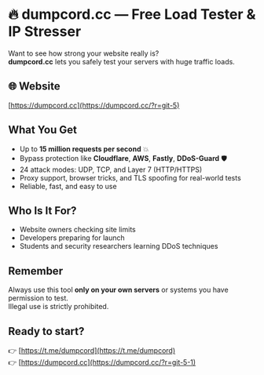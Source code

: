 
# 🔥 dumpcord.cc — Free Load Tester & IP Stresser

Want to see how strong your website really is?  
**dumpcord.cc** lets you safely test your servers with huge traffic loads.

## 🌐 Website

[https://dumpcord.cc](https://dumpcord.cc/?r=git-5)

## What You Get

- Up to **15 million requests per second** 💥  
- Bypass protection like **Cloudflare**, **AWS**, **Fastly**, **DDoS-Guard** 🛡️  
- 24 attack modes: UDP, TCP, and Layer 7 (HTTP/HTTPS)  
- Proxy support, browser tricks, and TLS spoofing for real-world tests  
- Reliable, fast, and easy to use

## Who Is It For?

- Website owners checking site limits  
- Developers preparing for launch  
- Students and security researchers learning DDoS techniques

## Remember

Always use this tool **only on your own servers** or systems you have permission to test.  
Illegal use is strictly prohibited.

## Ready to start?

👉 [https://t.me/dumpcord](https://t.me/dumpcord)  
👉 [https://dumpcord.cc](https://dumpcord.cc/?r=git-5-1) 
